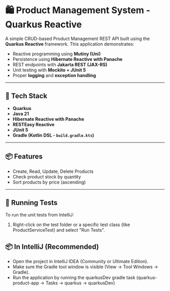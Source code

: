 # 🛍️ Product Management System - Quarkus Reactive

A simple CRUD-based Product Management REST API built using the **Quarkus Reactive** framework. This application demonstrates:

- Reactive programming using **Mutiny (Uni)**
- Persistence using **Hibernate Reactive with Panache**
- REST endpoints with **Jakarta REST (JAX-RS)**
- Unit testing with **Mockito + JUnit 5**
- Proper **logging** and **exception handling**

---

## 🚀 Tech Stack

- **Quarkus**
- **Java 21**
- **Hibernate Reactive with Panache**
- **RESTEasy Reactive**
- **JUnit 5**
- **Gradle (Kotlin DSL - `build.gradle.kts`)**

---

## 📦 Features

- Create, Read, Update, Delete Products
- Check product stock by quantity
- Sort products by price (ascending)

---

## 🧪 Running Tests

To run the unit tests from IntelliJ:

1. Right-click on the test folder or a specific test class (like ProductServiceTest) and select "Run Tests".


## 📦 In IntelliJ (Recommended)
- Open the project in IntelliJ IDEA (Community or Ultimate Edition).
- Make sure the Gradle tool window is visible (View -> Tool Windows -> Gradle).
- Run the application by running the quarkusDev gradle task (quarkus-product-app -> Tasks -> quarkus -> quarkusDev)